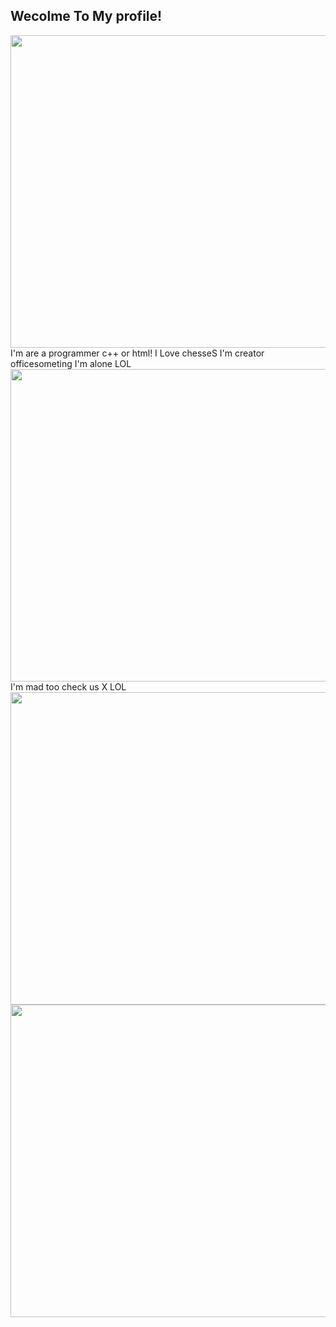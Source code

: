 ## Wecolme To My profile!
<img src="https://media1.tenor.com/m/mVyaQ0EXg9EAAAAC/girl-relax.gif" width="800" height="500">
 I'm are a programmer c++ or html!
I Love chesseS
I'm creator officesometing
I'm alone LOL







<img src="https://media1.tenor.com/m/_pw-gfCVzg8AAAAd/sniff.gif" width="800" height="500">
I'm mad too check us X LOL



<img src="https://media.tenor.com/LbIEUmeb1TMAAAAi/watermelon-watermelon-cat.gif" width="800" height="500">


<img src="https://media.tenor.com/oWX_SwuFt0QAAAAi/dancer-dancing.gif" width="800" height="500">

